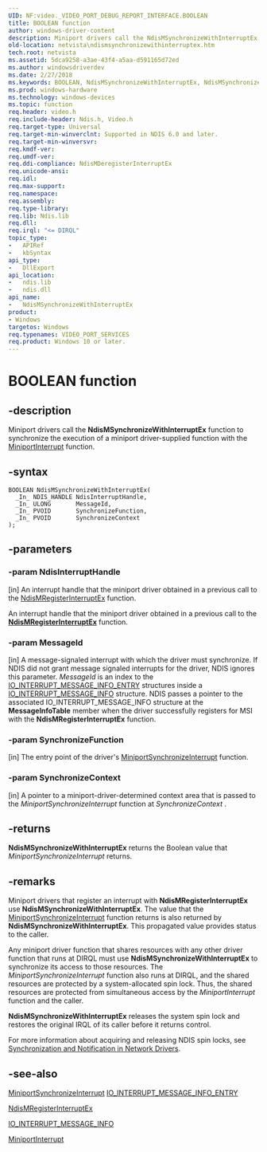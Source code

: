 ```yaml
---
UID: NF:video._VIDEO_PORT_DEBUG_REPORT_INTERFACE.BOOLEAN
title: BOOLEAN function
author: windows-driver-content
description: Miniport drivers call the NdisMSynchronizeWithInterruptEx function to synchronize the execution of a miniport driver-supplied function with the MiniportInterrupt function.
old-location: netvista\ndismsynchronizewithinterruptex.htm
tech.root: netvista
ms.assetid: 5dca9258-a3ae-43f4-a5aa-d591165d72ed
ms.author: windowsdriverdev
ms.date: 2/27/2018
ms.keywords: BOOLEAN, NdisMSynchronizeWithInterruptEx, NdisMSynchronizeWithInterruptEx function [Network Drivers Starting with Windows Vista], ndis/NdisMSynchronizeWithInterruptEx, ndis_interrupts_functions_ref_e2b886ed-7425-4f7e-8cb6-4e3946dec8ff.xml, netvista.ndismsynchronizewithinterruptex
ms.prod: windows-hardware
ms.technology: windows-devices
ms.topic: function
req.header: video.h
req.include-header: Ndis.h, Video.h
req.target-type: Universal
req.target-min-winverclnt: Supported in NDIS 6.0 and later.
req.target-min-winversvr:
req.kmdf-ver:
req.umdf-ver:
req.ddi-compliance: NdisMDeregisterInterruptEx
req.unicode-ansi:
req.idl:
req.max-support:
req.namespace:
req.assembly:
req.type-library:
req.lib: Ndis.lib
req.dll:
req.irql: "<= DIRQL"
topic_type:
-	APIRef
-	kbSyntax
api_type:
-	DllExport
api_location:
-	ndis.lib
-	ndis.dll
api_name:
-	NdisMSynchronizeWithInterruptEx
product:
- Windows
targetos: Windows
req.typenames: VIDEO_PORT_SERVICES
req.product: Windows 10 or later.
---
```


# BOOLEAN function


## -description


Miniport drivers call the
  <b>NdisMSynchronizeWithInterruptEx</b> function to synchronize the execution of a miniport driver-supplied
  function with the
  <a href="..\ndis\nc-ndis-miniport_isr.md">MiniportInterrupt</a> function.


## -syntax


````
BOOLEAN NdisMSynchronizeWithInterruptEx(
  _In_ NDIS_HANDLE NdisInterruptHandle,
  _In_ ULONG       MessageId,
  _In_ PVOID       SynchronizeFunction,
  _In_ PVOID       SynchronizeContext
);
````


## -parameters




### -param NdisInterruptHandle 

[in] An interrupt handle that the miniport driver obtained in a previous call to the <a href="..\ndis\nf-ndis-ndismregisterinterruptex.md">NdisMRegisterInterruptEx</a> function.

<p>An interrupt handle that the miniport driver obtained in a previous call to the <a href="https://msdn.microsoft.com/library/Ff563649(v=VS.85).aspx"><b>NdisMRegisterInterruptEx</b></a> function.</p>




### -param MessageId 

[in] A message-signaled interrupt with which the driver must synchronize. If NDIS did not grant message signaled interrupts for the driver, NDIS ignores this parameter.
     <i>MessageId</i> is an index to the
     <a href="..\wdm\ns-wdm-_io_interrupt_message_info_entry.md">
     IO_INTERRUPT_MESSAGE_INFO_ENTRY</a> structures inside a
     <a href="..\wdm\ns-wdm-_io_interrupt_message_info.md">
     IO_INTERRUPT_MESSAGE_INFO</a> structure. NDIS passes a pointer to the associated
     IO_INTERRUPT_MESSAGE_INFO structure at the
     <b>MessageInfoTable</b> member when the driver successfully registers for MSI with the
     <b>NdisMRegisterInterruptEx</b> function.


### -param SynchronizeFunction 

[in] The entry point of the driver's
     <a href="..\ndis\nc-ndis-miniport_synchronize_interrupt.md">
     MiniportSynchronizeInterrupt</a> function.

### -param SynchronizeContext 

[in] A pointer to a miniport-driver-determined context area that is passed to the
     <i>MiniportSynchronizeInterrupt</i> function at
     <i>SynchronizeContext</i> .





## -returns



<b>NdisMSynchronizeWithInterruptEx</b> returns the Boolean value that
     <i>MiniportSynchronizeInterrupt</i> returns.




## -remarks



Miniport drivers that register an interrupt with
    <b>NdisMRegisterInterruptEx</b> use
    <b>NdisMSynchronizeWithInterruptEx</b>. The value that the
    <a href="..\ndis\nc-ndis-miniport_synchronize_interrupt.md">
    MiniportSynchronizeInterrupt</a> function returns is also returned by
    <b>NdisMSynchronizeWithInterruptEx</b>. This propagated value provides status to the caller.

Any miniport driver function that shares resources with any other driver function that runs at DIRQL
    must use
    <b>NdisMSynchronizeWithInterruptEx</b> to synchronize its access to those resources. The
    <i>MiniportSynchronizeInterrupt</i> function also runs at DIRQL, and the shared resources are protected by
    a system-allocated spin lock. Thus, the shared resources are protected from simultaneous access by the
    <i>MiniportInterrupt</i> function and the caller.

<b>NdisMSynchronizeWithInterruptEx</b> releases the system spin lock and restores the original IRQL of its
    caller before it returns control.

For more information about acquiring and releasing NDIS spin locks, see
    <a href="https://docs.microsoft.com/windows-hardware/drivers/network/synchronization-and-notification-in-network-drivers">Synchronization
    and Notification in Network Drivers</a>.




## -see-also

<a href="..\ndis\nc-ndis-miniport_synchronize_interrupt.md">
   MiniportSynchronizeInterrupt</a>



<a href="..\wdm\ns-wdm-_io_interrupt_message_info_entry.md">
   IO_INTERRUPT_MESSAGE_INFO_ENTRY</a>



<a href="..\ndis\nf-ndis-ndismregisterinterruptex.md">NdisMRegisterInterruptEx</a>



<a href="..\wdm\ns-wdm-_io_interrupt_message_info.md">IO_INTERRUPT_MESSAGE_INFO</a>



<a href="..\ndis\nc-ndis-miniport_isr.md">MiniportInterrupt</a>



 

 



